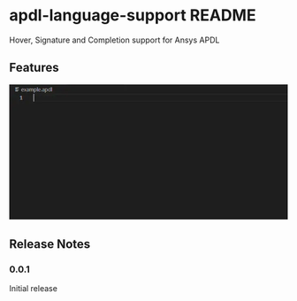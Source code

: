 # apdl-language-support README

Hover, Signature and Completion support for Ansys APDL

## Features

![feature](images/feature.webp)

## Release Notes

### 0.0.1

Initial release
